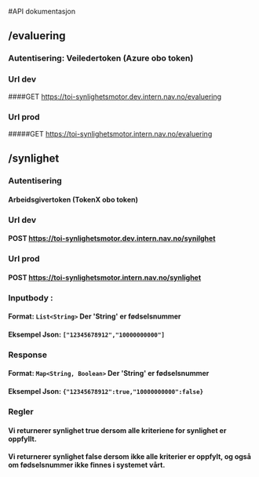 #API dokumentasjon

## /evaluering
### Autentisering: Veiledertoken (Azure obo token)
### Url dev
####GET https://toi-synlighetsmotor.dev.intern.nav.no/evaluering
### Url prod
#####GET https://toi-synlighetsmotor.intern.nav.no/evaluering

## /synlighet
### Autentisering
#### Arbeidsgivertoken (TokenX obo token)
### Url dev
#### POST https://toi-synlighetsmotor.dev.intern.nav.no/synilghet
### Url prod
#### POST https://toi-synlighetsmotor.intern.nav.no/synlighet
### Inputbody :
#### Format: ```List<String>``` Der 'String' er fødselsnummer
#### Eksempel Json: ```["12345678912","10000000000"]```
### Response
#### Format: ```Map<String, Boolean>``` Der 'String' er fødselsnummer
#### Eksempel Json: ```{"12345678912":true,"10000000000":false}```
### Regler
#### Vi returnerer synlighet true dersom alle kriteriene for synlighet er oppfyllt.
#### Vi returnerer synlighet false dersom ikke alle kriterier er oppfylt, og også om fødselsnummer ikke finnes i systemet vårt.
